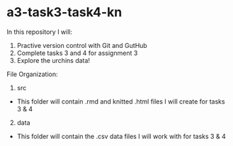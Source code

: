 # a3-task3-task4-kn

In this repository I will:

1. Practive version control with Git and GutHub
2. Complete tasks 3 and 4 for assignment 3
3. Explore the urchins data! 

File Organization:

1. src
- This folder will contain .rmd and knitted .html files I will create for tasks 3 & 4

2. data
- This folder will contain the .csv data files I will work with for tasks 3 & 4
